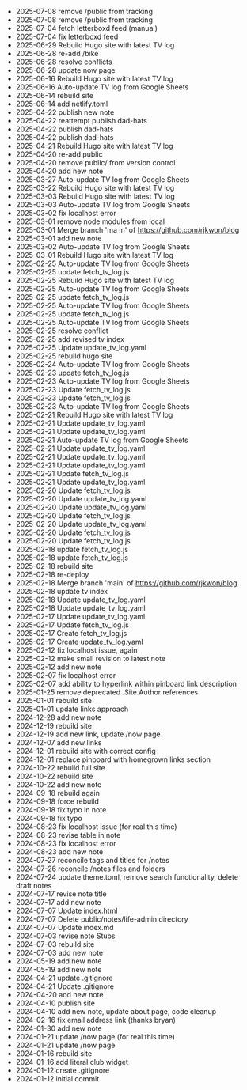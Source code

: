 * 2025-07-08 remove /public from tracking
* 2025-07-08 remove /public from tracking
* 2025-07-04 fetch letterboxd feed (manual)
* 2025-07-04 fix letterboxd feed
* 2025-06-29 Rebuild Hugo site with latest TV log
* 2025-06-28 re-add /bike
* 2025-06-28 resolve conflicts
* 2025-06-28 update now page
* 2025-06-16 Rebuild Hugo site with latest TV log
* 2025-06-16 Auto-update TV log from Google Sheets
* 2025-06-14 rebuild site
* 2025-06-14 add netlify.toml
* 2025-04-22 publish new note
* 2025-04-22 reattempt publish dad-hats
* 2025-04-22 publish dad-hats
* 2025-04-22 publish dad-hats
* 2025-04-21 Rebuild Hugo site with latest TV log
* 2025-04-20 re-add public
* 2025-04-20 remove public/ from version control
* 2025-04-20 add new note
* 2025-03-27 Auto-update TV log from Google Sheets
* 2025-03-22 Rebuild Hugo site with latest TV log
* 2025-03-03 Rebuild Hugo site with latest TV log
* 2025-03-03 Auto-update TV log from Google Sheets
* 2025-03-02 fix localhost error
* 2025-03-01 remove node modules from local
* 2025-03-01 Merge branch 'ma in' of https://github.com/rjkwon/blog
* 2025-03-01 add new note
* 2025-03-02 Auto-update TV log from Google Sheets
* 2025-03-01 Rebuild Hugo site with latest TV log
* 2025-02-25 Auto-update TV log from Google Sheets
* 2025-02-25 update fetch_tv_log.js
* 2025-02-25 Rebuild Hugo site with latest TV log
* 2025-02-25 Auto-update TV log from Google Sheets
* 2025-02-25 update fetch_tv_log.js
* 2025-02-25 Auto-update TV log from Google Sheets
* 2025-02-25 update fetch_tv_log.js
* 2025-02-25 Auto-update TV log from Google Sheets
* 2025-02-25 resolve conflict
* 2025-02-25 add revised tv index
* 2025-02-25 Update update_tv_log.yaml
* 2025-02-25 rebuild hugo site
* 2025-02-24 Auto-update TV log from Google Sheets
* 2025-02-23 update fetch_tv_log.js
* 2025-02-23 Auto-update TV log from Google Sheets
* 2025-02-23 Update fetch_tv_log.js
* 2025-02-23 Update fetch_tv_log.js
* 2025-02-23 Auto-update TV log from Google Sheets
* 2025-02-21 Rebuild Hugo site with latest TV log
* 2025-02-21 Update update_tv_log.yaml
* 2025-02-21 Update update_tv_log.yaml
* 2025-02-21 Auto-update TV log from Google Sheets
* 2025-02-21 Update update_tv_log.yaml
* 2025-02-21 Update update_tv_log.yaml
* 2025-02-21 Update update_tv_log.yaml
* 2025-02-21 Update fetch_tv_log.js
* 2025-02-21 Update update_tv_log.yaml
* 2025-02-20 Update fetch_tv_log.js
* 2025-02-20 Update update_tv_log.yaml
* 2025-02-20 Update update_tv_log.yaml
* 2025-02-20 Update fetch_tv_log.js
* 2025-02-20 Update update_tv_log.yaml
* 2025-02-20 Update fetch_tv_log.js
* 2025-02-20 Update fetch_tv_log.js
* 2025-02-18 update fetch_tv_log.js
* 2025-02-18 update fetch_tv_log.js
* 2025-02-18 rebuild site
* 2025-02-18 re-deploy
* 2025-02-18 Merge branch 'main' of https://github.com/rjkwon/blog
* 2025-02-18 update tv index
* 2025-02-18 Update update_tv_log.yaml
* 2025-02-18 Update update_tv_log.yaml
* 2025-02-17 Update update_tv_log.yaml
* 2025-02-17 Update fetch_tv_log.js
* 2025-02-17 Create fetch_tv_log.js
* 2025-02-17 Create update_tv_log.yaml
* 2025-02-12 fix localhost issue, again
* 2025-02-12 make small revision to latest note
* 2025-02-12 add new note
* 2025-02-07 fix localhost error
* 2025-02-07 add ability to hyperlink within pinboard link description
* 2025-01-25 remove deprecated .Site.Author references
* 2025-01-01 rebuild site
* 2025-01-01 update links approach
* 2024-12-28 add new note
* 2024-12-19 rebuild site
* 2024-12-19 add new link, update /now page
* 2024-12-07 add new links
* 2024-12-01 rebuild site with correct config
* 2024-12-01 replace pinboard with homegrown links section
* 2024-10-22 rebuild full site
* 2024-10-22 rebuild site
* 2024-10-22 add new note
* 2024-09-18 rebuild again
* 2024-09-18 force rebuild
* 2024-09-18 fix typo in note
* 2024-09-18 fix typo
* 2024-08-23 fix localhost issue (for real this time)
* 2024-08-23 revise table in note
* 2024-08-23 fix localhost error
* 2024-08-23 add new note
* 2024-07-27 reconcile tags and titles for /notes
* 2024-07-26 reconcile /notes files and folders
* 2024-07-24 update theme.toml, remove search functionality, delete draft notes
* 2024-07-17 revise note title
* 2024-07-17 add new note
* 2024-07-07 Update index.html
* 2024-07-07 Delete public/notes/life-admin directory
* 2024-07-07 Update index.md
* 2024-07-03 revise note Stubs
* 2024-07-03 rebuild site
* 2024-07-03 add new note
* 2024-05-19 add new note
* 2024-05-19 add new note
* 2024-04-21 update .gitignore
* 2024-04-21 Update .gitignore
* 2024-04-20 add new note
* 2024-04-10 publish site
* 2024-04-10 add new note, update about page, code cleanup
* 2024-02-16 fix email address link (thanks bryan)
* 2024-01-30 add new note
* 2024-01-21 update /now page (for real this time)
* 2024-01-21 update /now page
* 2024-01-16 rebuild site
* 2024-01-16 add literal.club widget
* 2024-01-12 create .gitignore
* 2024-01-12 initial commit